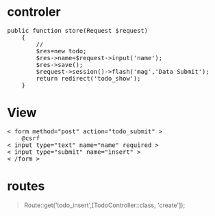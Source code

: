 # controler

<pre>
public function store(Request $request)
    {
        //
        $res=new todo;
        $res->name=$request->input('name');
        $res->save();
        $request->session()->flash('mag','Data Submit');
        return redirect('todo_show');
    }
</pre>

# View 

<pre>
< form method="post" action="todo_submit" >
    @csrf
< input type="text" name="name" required >
< input type="submit" name="insert" >
< /form >
</pre>

# routes

> Route::get('todo_insert',[TodoController::class, 'create']);
